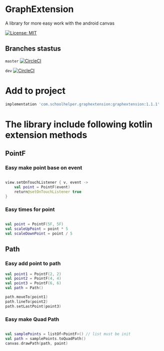 # GraphExtension
A library for more easy work with the android canvas

[![License: MIT](https://img.shields.io/badge/License-MIT-yellow.svg)](https://opensource.org/licenses/MIT)

## Branches stastus
`master` [![CircleCI](https://circleci.com/gh/jordan1997/androidgraphextension/tree/master.svg?style=svg)](https://circleci.com/gh/jordan1997/androidgraphextension/tree/master)

`dev` [![CircleCI](https://circleci.com/gh/jordan1997/androidgraphextension/tree/dev.svg?style=svg)](https://circleci.com/gh/jordan1997/androidgraphextension/tree/dev)

# Add to project
```groovy
implementation 'com.schoolhelper.graphextension:graphextension:1.1.1'
```

# The library include following kotlin extension methods

## PointF

### Easy make point base on event
```kotlin

view.setOnTouchListener { v, event ->
	val point = PointF(event)
	return@setOnTouchListener true
}

```

### Easy times for point
```kotlin

val point = PointF(5F, 5F)
val scaleUpPoint = point * 5
val scaleDownPoint = point / 5

```
## Path

### Easy add point to path

```kotlin
val point1 = PointF(2, 2)
val point2 = PointF(4, 4)
val point3 = PointF(6, 6)
val path = Path()

path.moveTo(point1)
path.lineTo(point2)
path.setLastPoint(point3)

```

### Easy make Quad Path

```kotlin

val samplePoints = listOf<PointF>() // list must be init
val path = samplePoints.toQuadPath()
canvas.drawPath(path, paint)

```

